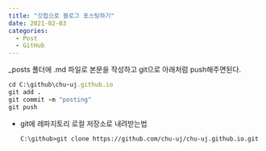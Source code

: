 ```yaml
---
title: "깃헙으로 블로그 포스팅하기"
date: 2021-02-03
categories:
  - Post
  - GitHub
---
```


_posts 폴더에 .md 파일로 본문을 작성하고 git으로 아래처럼 push해주면된다.

```ruby
cd C:\github\chu-uj.github.io
git add .
git commit -m "posting"
git push
```



* git에 레파지토리 로컬 저장소로 내려받는법

  ```
  C:\github>git clone https://github.com/chu-uj/chu-uj.github.io.git
  ```

  